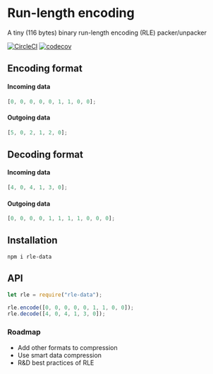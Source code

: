 # Run-length encoding

A tiny (116 bytes) binary run-length encoding (RLE) packer/unpacker

[![CircleCI](https://circleci.com/gh/shevchenkonik/rle-data.svg?style=shield)](https://circleci.com/gh/shevchenkonik/rle-data) [![codecov](https://codecov.io/gh/shevchenkonik/rle-data/branch/master/graph/badge.svg)](https://codecov.io/gh/shevchenkonik/rle-data)



## Encoding format

#### Incoming data

```javascript
[0, 0, 0, 0, 0, 1, 1, 0, 0];
```

#### Outgoing data

```javascript
[5, 0, 2, 1, 2, 0];
```

## Decoding format

#### Incoming data

```javascript
[4, 0, 4, 1, 3, 0];
```

#### Outgoing data

```javascript
[0, 0, 0, 0, 1, 1, 1, 1, 0, 0, 0];
```

## Installation

```shell
npm i rle-data
```

## API

```javascript
let rle = require("rle-data");

rle.encode([0, 0, 0, 0, 0, 1, 1, 0, 0]);
rle.decode([4, 0, 4, 1, 3, 0]);
```

### Roadmap

- Add other formats to compression
- Use smart data compression
- R&D best practices of RLE
